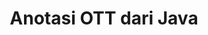 ---
############################# Static ############################
layout: "auto-gen-annotation"

############################# Head ############################
head_title: "API Anotasi OTT Java Anotasi dalam C#"
head_description: "Java API untuk membuat dan Menganotasi jenis anotasi populer dari OTT, gambar, gambar, dan format file dokumen."

############################# Header ############################
title: "Anotasi OTT dari Java"
description: ""
bg_image: "https://cms.admin.containerize.com/templates/aspose/App_Themes/V3/images/bg/header1.png"
bg_overlay: false
button:
    enable: true
    icon: "fas fa-arrow-down"
    label: "Unduh Uji Coba Gratis"
    link: "https://downloads.groupdocs.com/annotation/java"

############################# About ############################
about:
    enable: true
    title: "Tentang GroupDocs.Annotation untuk Java API"
    content: |
        GroupDocs.Annotation for Java API adalah pustaka yang memungkinkan Anda menambahkan anotasi ke PDF, Word, dan dokumen lain di Mac, Windows, atau Ubuntu. [GroupDocs.Annotation for Java](/annotation/java) adalah Java API asli untuk mengelola anotasi dengan dukungan komprehensif untuk membuat, menambahkan, mengedit, menghapus, mengekstrak, dan mengekspor anotasi dari gambar dan berbagai dokumen lainnya. Daftar lengkap format dokumen yang didukung dapat Anda lihat di [halaman](https://docs.groupdocs.com/annotation/java/supported-document-formats/) ini.
        Pustaka ini memungkinkan Anda untuk bekerja tidak hanya dengan dokumen OTT tetapi juga dengan banyak jenis dokumen lainnya seperti Word, Excel, PowerPoint, email Outlook, Visio, Adobe, OpenDocument, OpenOffice, Photoshop, AutoCad, dan banyak lainnya.
        GroupDocs.Annotation for Java API memungkinkan Anda membuat dan menambahkan catatan baru, mengedit anotasi, mengekstrak komentar, anotasi, dan menghapusnya dari dokumen. Perpustakaan mendukung 13 jenis anotasi yang berbeda, termasuk Teks, Polyline, Area, Garis Bawah, Titik, Tanda Air, Panah, Ellipse, Penggantian Teks, Jarak, Bidang Teks, Redaksi Sumber Daya dalam PDF, HTML, dokumen Microsoft Word, spreadsheet, diagram, presentasi, gambar, gambar dan banyak format file lainnya.
        Contoh (silakan lihat di bawah) mendemonstrasikan bekerja dengan dokumen OTT, dalam contoh ini Anda dapat melihat langkah-langkah utama tentang cara bekerja dengan GroupDocs. Anotasi: Menyiapkan lisensi, membuka dokumen yang ingin Anda kerjakan, membuat anotasi, menambahkan objek data untuk mengatur properti anotasi sesuai dengan kebutuhan Anda dan menyimpan hasilnya ke tempat yang diperlukan. Anda juga dapat melihat lebih mendetail tentang fitur yang didukung di [halaman] github kami (https://github.com/groupdocs-annotation/GroupDocs.Annotation-for-Java), atau di [dokumentasi] produk kami (https://docs.groupdocs.com/annotation/java/getting-started/).

############################# Steps ############################
howTo_Add:
steps_Add:
    enable: true
    title_left: "Langkah-langkah untuk Menambahkan Anotasi ke OTT di Java"
    content_left: |
        [GroupDocs.Annotation](/annotation/java/) memudahkan pengembang Java untuk menambahkan berbagai jenis anotasi ke file OTT dalam aplikasi berbasis Java dengan menerapkan beberapa langkah mudah.
        *   Buat objek Balas dengan komentar dan tanggal.
        *   Buat objek AreaAnnotation, setel opsi area, dan tambahkan balasan.
        *   Buat objek Annotator dan tambahkan anotasi area.
        *   Simpan file keluaran.
    title_right: "Persyaratan sistem"
    content_right: |
        GroupDocs.Anotasi untuk Java API didukung di semua platform utama dan sistem operasi. Sebelum menjalankan kode di bawah ini, harap pastikan bahwa Anda telah menginstal prasyarat berikut di sistem Anda.
        *   Sistem Operasi: Microsoft Windows, Linux, MacOS
        *   Lingkungan Pengembangan: NetBeans, Intellij IDEA, Eclipse dll
        *   Java Runtime Environment: Java 7 (1.7) dan yang lebih baru
        *   Dapatkan versi terbaru GroupDocs.Annotation untuk Java dari [GroupDocs Artifact Repository](https://repository.groupdocs.com/webapp/#/artifacts/browse/tree/General/repo/com/groupdocs/groupdocs-annotation)

############################# Preview ############################
preview_Add:
    enable: true
    title: Pratinjau anotasi dan contoh kode
    content: |
        ![Annotation preview image](https://docs.groupdocs.com/annotation/java/images/add-area-annotation.png)
    code: |
        ```java
        // Create an instance of Reply class and add comments
        Reply firstReply = new Reply();
        firstReply.setComment("First comment");
        firstReply.setRepliedOn(Calendar.getInstance().getTime());
        
        Reply secondReply = new Reply();
        secondReply.setComment("Second comment");
        secondReply.setRepliedOn(Calendar.getInstance().getTime());
        
        List<Reply> replies = new ArrayList<Reply>();
        replies.add(firstReply);
        replies.add(secondReply);
        
        // Create an instance of AreaAnnotation class and set options
        AreaAnnotation area = new AreaAnnotation();
        area.setBackgroundColor(65535);
        area.setBox(new Rectangle(100, 100, 100, 100));
        area.setCreatedOn(Calendar.getInstance().getTime());
        area.setMessage("This is area annotation");
        area.setOpacity(0.7);
        area.setPageNumber(0);
        area.setPenColor(65535);
        area.setPenStyle(PenStyle.Dot);
        area.setPenWidth((byte) 3);
        area.setReplies(replies);
        
        // Create an instance of Annotator class
        Annotator annotator = new Annotator("input.bmp");
        
        // Add annotation
        annotator.add(area);
        
        // Save to file
        annotator.save("output.bmp");
        annotator.dispose();
        ```

############################# Steps ############################
howTo_Remove:
steps_Remove:
    enable: true
    title_left: "Langkah-langkah untuk Menghapus Anotasi dari OTT di Java"
    content_left: |
        [GroupDocs.Annotation](/annotation/java/) mempermudah pengembang Java untuk menghapus detail anotasi dari file OTT dalam aplikasi berbasis Java dengan menerapkan beberapa langkah mudah.
        *   Buat objek Balas dengan komentar dan tanggal.
        *   Instansiasi objek SaveOptions dan atur AnnotationTypes = AnnotationType.None.
        *   Panggil metode penyimpanan dengan jalur atau aliran dokumen yang dihasilkan dan objek SaveOptions.

############################# Preview ############################
preview_Remove:
    enable: true
    code: |
        ```java
        // Create an instance of Annotator class 
        Annotator annotator = new Annotator("C://input.bmp");

        // Remove annotation by set type None 
        SaveOptions saveOptions = new SaveOptions();
        saveOptions.setAnnotationTypes(AnnotationType.None);

        // Save annotation to output file
        annotator.save("C://output.bmp", saveOptions);
        annotator.dispose();
        ```

############################# Steps ############################
howTo_Edit:
steps_Edit:
    enable: true
    title_left: "Langkah-langkah untuk Mengedit Anotasi dari OTT di Java"
    content_left: |
        [GroupDocs.Annotation](/annotation/java/) memudahkan pengembang Java untuk memperbarui berbagai properti anotasi dari file OTT dalam aplikasi berbasis Java dengan menerapkan beberapa langkah mudah.
        *   Instansiasi objek Annotator dengan jalur atau aliran dokumen masukan dengan LoadOptions yang dibuat instance dengan ImportAnnotations = true.
        *   Buat beberapa implementasi AnnotationBase dan tetapkan Id anotasi yang ada (jika anotasi dengan Id tersebut tidak ditemukan, tidak ada yang akan diubah) atau daftar jalur anotasi (semua anotasi yang ada akan dihapus).
        *   Panggil metode pembaruan objek Annotator dengan anotasi yang diteruskan.
        *   Panggil metode penyimpanan dengan jalur atau aliran dokumen yang dihasilkan dan objek SaveOptions.

############################# Preview ############################
preview_Edit:
    enable: true
    code: |
        ```java
        String outputPath = "UpdateAnnotation.bmp";

        // Create an instance of Annotator class
        Annotator annotator = new Annotator("input.bmp");
        
        // Create an instance of Reply class for first example and add comments
        Reply reply1 = new Reply();
        reply1.setComment("Original first comment");
        reply1.setRepliedOn(Calendar.getInstance().getTime());
        
        Reply reply2 = new Reply();
        reply2.setComment("Original second comment");
        reply2.setRepliedOn(Calendar.getInstance().getTime());
        
        java.util.List replies = new ArrayList();
        replies.add(reply1);
        replies.add(reply2);
        
        // Create an instance of AreaAnnotation class and set options
        AreaAnnotation original = new AreaAnnotation();
        original.setId(1);
        original.setBackgroundColor(65535);
        original.setBox(new Rectangle(100, 100, 100, 100));
        original.setCreatedOn(Calendar.getInstance().getTime());
        original.setMessage("This is original annotation");
        original.setReplies(replies);
        
        // Add original annotation
        annotator.add(original);
        annotator.save(outputPath);
        annotator.dispose();
        
        LoadOptions loadOptions = new LoadOptions();
        
        // Open annotated document
        Annotator annotator1 = new Annotator(outputPath, loadOptions);
        
        // Create an instance of Reply class for update first example
        Reply reply3 = new Reply();
        reply3.setComment("Updated first comment");
        reply3.setRepliedOn(Calendar.getInstance().getTime());
        
        Reply reply4 = new Reply();
        reply4.setComment("Updated second comment");
        reply4.setRepliedOn(Calendar.getInstance().getTime());
        
        java.util.List replies1 = new ArrayList();
        replies1.add(reply3);
        replies1.add(reply4);

        // Suggest we want change some properties of existed annotation
        AreaAnnotation updated = new AreaAnnotation();
        updated.setId(1);
        updated.setBackgroundColor(255);
        updated.setBox(new Rectangle(0, 0, 50, 200));
        updated.setCreatedOn(Calendar.getInstance().getTime());
        updated.setMessage("This is updated annotation");
        updated.setReplies(replies1);
        
        // Update and save annotation
        annotator1.update(updated);
        annotator1.save(outputPath);
        annotator1.dispose();
        ```

############################# Steps ############################
howTo_Extract:
steps_Extract:
    enable: true
    title_left: "Langkah-langkah untuk Mengekstrak Anotasi dari OTT di Java"
    content_left: |
        [GroupDocs.Annotation](/annotation/java/) memudahkan pengembang Java untuk membuat anotasi dokumen dan mengekstrak informasi anotasi dari file OTT dalam aplikasi berbasis Java dengan menerapkan beberapa langkah mudah.
        *   Buat objek Balas dengan komentar dan tanggal.
        *   Instansiasi objek LoadOptions dan panggil SetImportAnnotations dengan argumen yang benar.
        *   Tentukan variabel dengan tipe Daftar.
        *   Panggil metode dapatkan dan kembalikan hasil ke variabel di atas.

############################# Preview ############################
preview_Extract:
    enable: true
    code: |
        ```java
        // For using this example input file ("annotated.bmp") must be with annotations
        LoadOptions loadOptions = new LoadOptions();
        
        // Create an instance of Annotator class and get annotations
        final Annotator annotator = new Annotator("annotated.bmp", loadOptions);
        List annotations = annotator.get();
        ```

############################# Demos ############################
demos:
    enable: true
    title: "Demo Langsung untuk Menambah, Menghapus, Mengedit, Mengekstrak Anotasi ke Dokumen dan Gambar"
    content: |
        Tambahkan, hapus, edit, dan ekstrak anotasi ke file OTT sekarang juga dengan mengunjungi situs web [GroupDocs.Annotation Live Demos](https://products.groupdocs.app/annotation/family). Demo langsung memiliki manfaat berikut

############################# About Formats ############################
about_formats:
    enable: true
    format:
        # format loop
        - icon: "far fa-file-ott"
          title: "Tentang OTT Format File"
          content: |
            File dengan ekstensi OTT mewakili dokumen template yang dihasilkan oleh aplikasi sesuai dengan format standar OpenDocument OASIS. Ini dibuat dengan aplikasi pengolah kata seperti OpenOffice Writer gratis dan dapat menyimpan pengaturan yang dapat digunakan untuk menghasilkan dokumen baru dari file template ini. Pengaturan ini mencakup margin halaman, batas, header, footer, dan pengaturan halaman lainnya. Templat semacam itu digunakan dalam dokumen resmi seperti kop surat perusahaan dan formulir standar.

          link: "https://docs.fileformat.com/image/ott/"

############################# More Formats ############################
more_formats:
    enable: true
    title: "Bekerja dengan Format Dokumen Populer Lainnya"
    content: |
        Perbarui properti anotasi dari beberapa format file populer seperti yang dinyatakan di bawah ini.
    format:
        # format loop
        - name: "Annotate PDF document"
          link: "https://products.groupdocs.com/annotation/java/pdf/"
          description: "Adobe Portable Document Format"

        # format loop
        - name: "Annotate DOC document"
          link: "https://products.groupdocs.com/annotation/java/doc/"
          description: "Microsoft Word Document"

        # format loop
        - name: "Annotate DOCM document"
          link: "https://products.groupdocs.com/annotation/java/docm/"
          description: "Microsoft Word Macro-Enabled Document"

        # format loop
        - name: "Annotate DOCX document"
          link: "https://products.groupdocs.com/annotation/java/docx/"
          description: "Microsoft Word Open XML Document"

        # format loop
        - name: "Annotate DOT document"
          link: "https://products.groupdocs.com/annotation/java/dot/"
          description: "Microsoft Word Document Template"

        # format loop
        - name: "Annotate DOTX document"
          link: "https://products.groupdocs.com/annotation/java/dotx/"
          description: "Word Open XML Document Template"

        # format loop
        - name: "Annotate RTF document"
          link: "https://products.groupdocs.com/annotation/java/rtf/"
          description: "Rich Text Document"

        # format loop
        - name: "Annotate ODT document"
          link: "https://products.groupdocs.com/annotation/java/odt/"
          description: "Open Document Text"

        # format loop
        - name: "Annotate XLS document"
          link: "https://products.groupdocs.com/annotation/java/xls/"
          description: "Microsoft Excel Binary File Format"

        # format loop
        - name: "Annotate XLSX document"
          link: "https://products.groupdocs.com/annotation/java/xlsx/"
          description: "Microsoft Excel Open XML Spreadsheet"

        # format loop
        - name: "Annotate XLSM document"
          link: "https://products.groupdocs.com/annotation/java/xlsm/"
          description: "Microsoft Excel Macro-Enabled Spreadsheet"

        # format loop
        - name: "Annotate XLSB document"
          link: "https://products.groupdocs.com/annotation/java/xlsb/"
          description: "Microsoft Excel Binary Worksheet"

        # format loop
        - name: "Annotate ODS document"
          link: "https://products.groupdocs.com/annotation/java/ods/"
          description: "Open Document Spreadsheet"

        # format loop
        - name: "Annotate PPT document"
          link: "https://products.groupdocs.com/annotation/java/ppt/"
          description: "PowerPoint Presentation"

        # format loop
        - name: "Annotate PPTX document"
          link: "https://products.groupdocs.com/annotation/java/pptx/"
          description: "PowerPoint Open XML Presentation"

        # format loop
        - name: "Annotate PPSX document"
          link: "https://products.groupdocs.com/annotation/java/ppsx/"
          description: "PowerPoint Open XML Slide Show"

        # format loop
        - name: "Annotate POTM document"
          link: "https://products.groupdocs.com/annotation/java/potm/"
          description: "Microsoft PowerPoint Template"

        # format loop
        - name: "Annotate PPTM document"
          link: "https://products.groupdocs.com/annotation/java/pptm/"
          description: "Microsoft PowerPoint Presentation"

        # format loop
        - name: "Annotate PPS document"
          link: "https://products.groupdocs.com/annotation/java/pps/"
          description: "Microsoft PowerPoint 97-2003 Slide Show"

        # format loop
        - name: "Annotate ODP document"
          link: "https://products.groupdocs.com/annotation/java/odp/"
          description: "OpenDocument Presentation"

        # format loop
        - name: "Annotate HTML document"
          link: "https://products.groupdocs.com/annotation/java/html/"
          description: "HyperText Markup Language"

        # format loop
        - name: "Annotate TIFF document"
          link: "https://products.groupdocs.com/annotation/java/tiff/"
          description: "Tagged Image File Format"

        # format loop
        - name: "Annotate JPEG document"
          link: "https://products.groupdocs.com/annotation/java/jpeg/"
          description: "JPEG Image"

        # format loop
        - name: "Annotate PNG document"
          link: "https://products.groupdocs.com/annotation/java/png/"
          description: "Portable Network Graphic"

        # format loop
        - name: "Annotate EML document"
          link: "https://products.groupdocs.com/annotation/java/eml/"
          description: "E-mail Message"

        # format loop
        - name: "Annotate MSG document"
          link: "https://products.groupdocs.com/annotation/java/msg/"
          description: "Microsoft Outlook E-mail Message"

        # format loop
        - name: "Annotate VSD document"
          link: "https://products.groupdocs.com/annotation/java/vsd/"
          description: "Microsoft Visio 2003-2010 Drawing"

        # format loop
        - name: "Annotate VSDX document"
          link: "https://products.groupdocs.com/annotation/java/vsdx/"
          description: "Microsoft Visio Drawing"

        # format loop
        - name: "Annotate VSS document"
          link: "https://products.groupdocs.com/annotation/java/vss/"
          description: "Microsoft Visio 2003-2010 Stencil"

        # format loop
        - name: "Annotate VST document"
          link: "https://products.groupdocs.com/annotation/java/vst/"
          description: "Microsoft Visio 2013 Stencil"

        # format loop
        - name: "Annotate DWG document"
          link: "https://products.groupdocs.com/annotation/java/dwg/"
          description: "Autodesk Design Data Formats"

        # format loop
        - name: "Annotate DXF document"
          link: "https://products.groupdocs.com/annotation/java/dxf/"
          description: "AutoCAD Drawing Interchange"

        # format loop
        - name: "Annotate DCM document"
          link: "https://products.groupdocs.com/annotation/java/dcm/"
          description: "Digital Imaging and Communications in Medicine"

        # format loop
        - name: "Annotate WMF document"
          link: "https://products.groupdocs.com/annotation/java/wmf/"
          description: "Windows Metafile"

        # format loop
        - name: "Annotate EMF document"
          link: "https://products.groupdocs.com/annotation/java/emf/"
          description: "Enhanced Metafile Format"


############################# Back to top ###############################
back_to_top:
    enable: true
---